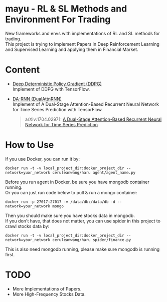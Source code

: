 # mayu - RL & SL Methods and Environment For Trading
New frameworks and envs with implementations of RL and SL methods for trading.   
This project is trying to implement Papers in Deep Reinforcement Learning and Supervised Learning and applying them in Financial Market.

# Content

+ [Deep Deterministic Policy Gradient (DDPG)](algorithm/RL/DDPG.py)   
Implement of DDPG with TensorFlow.

+ [DA-RNN (DualAttnRNN)](algorithm/SL/DualAttnRNN.py)   
Implement of A Dual-Stage Attention-Based Recurrent Neural Network for Time Series Prediction with TensorFlow.
    > arXiv:1704.02971: [A Dual-Stage Attention-Based Recurrent Neural Network for Time Series Prediction](https://arxiv.org/abs/1704.02971)

# How to Use
If you use Docker, you can run it by:
```
docker run -t -v local_project_dir:docker_project_dir --network=yuor_network ceruleanwang/haru agent/agent_name.py
```
Before you run agent in Docker, be sure you have mongodb container running.   
Or you can just run code below to pull & run a mongo container:
```
docker run -p 27017:27017 -v /data/db:/data/db -d --network=your_network mongo
``` 
Then you should make sure you have stocks data in mongodb.   
If you don't have, that does not matter, you can use spider in this project to crawl stocks data by:   
```
docker run -t -v local_project_dir:docker_project_dir --network=your_network ceruleanwang/haru spider/finance.py
```
This is also need mongodb running, please make sure mongodb is running first.

# TODO
- More Implementations of Papers.
- More High-Frequency Stocks Data.
